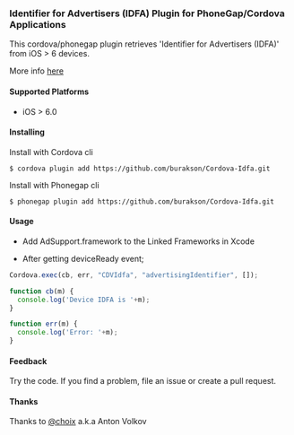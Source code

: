 ### Identifier for Advertisers (IDFA) Plugin for PhoneGap/Cordova Applications

This cordova/phonegap plugin retrieves 'Identifier for Advertisers (IDFA)' from iOS > 6 devices.

More info [here](https://developer.apple.com/library/ios/documentation/AdSupport/Reference/ASIdentifierManager_Ref/ASIdentifierManager.html)

#### Supported Platforms

* iOS > 6.0

#### Installing 

Install with Cordova cli

    $ cordova plugin add https://github.com/burakson/Cordova-Idfa.git

Install with Phonegap cli

    $ phonegap plugin add https://github.com/burakson/Cordova-Idfa.git
    
#### Usage

* Add AdSupport.framework to the Linked Frameworks in Xcode

* After getting deviceReady event;

```javascript
Cordova.exec(cb, err, "CDVIdfa", "advertisingIdentifier", []);

function cb(m) {
  console.log('Device IDFA is '+m);
}

function err(m) {
  console.log('Error: '+m);
}
```

#### Feedback
    
Try the code. If you find a problem, file an issue or create a pull request.

#### Thanks
    
Thanks to [@choix](https://github.com/choix) a.k.a Anton Volkov
